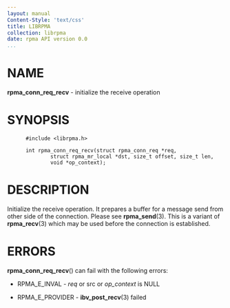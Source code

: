 ```yaml
---
layout: manual
Content-Style: 'text/css'
title: LIBRPMA
collection: librpma
date: rpma API version 0.0
...
```


[comment]: <> (SPDX-License-Identifier: BSD-3-Clause)
[comment]: <> (Copyright 2020, Intel Corporation)

NAME
====

**rpma\_conn\_req\_recv** - initialize the receive operation

SYNOPSIS
========

          #include <librpma.h>

          int rpma_conn_req_recv(struct rpma_conn_req *req,
                  struct rpma_mr_local *dst, size_t offset, size_t len,
                  void *op_context);

DESCRIPTION
===========

Initialize the receive operation. It prepares a buffer for a message
send from other side of the connection. Please see **rpma\_send**(3).
This is a variant of **rpma\_recv**(3) which may be used before the
connection is established.

ERRORS
======

**rpma\_conn\_req\_recv**() can fail with the following errors:

-   RPMA\_E\_INVAL - *req* or src or *op\_context* is NULL

-   RPMA\_E\_PROVIDER - **ibv\_post\_recv**(3) failed
